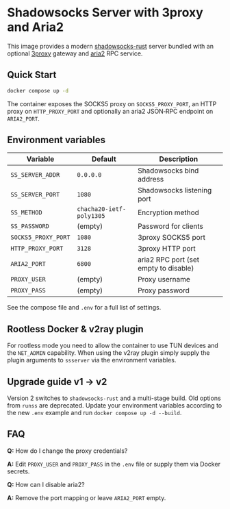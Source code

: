 # Shadowsocks Server with 3proxy and Aria2

This image provides a modern [shadowsocks-rust](https://github.com/shadowsocks/shadowsocks-rust) server bundled with an optional [3proxy](https://3proxy.ru/) gateway and [aria2](https://aria2.github.io/) RPC service.

## Quick Start

```bash
docker compose up -d
```

The container exposes the SOCKS5 proxy on `SOCKS5_PROXY_PORT`, an HTTP proxy on `HTTP_PROXY_PORT` and optionally an aria2 JSON‑RPC endpoint on `ARIA2_PORT`.

## Environment variables

Variable | Default | Description
---|---|---
`SS_SERVER_ADDR` | `0.0.0.0` | Shadowsocks bind address
`SS_SERVER_PORT` | `1080` | Shadowsocks listening port
`SS_METHOD` | `chacha20-ietf-poly1305` | Encryption method
`SS_PASSWORD` | (empty) | Password for clients
`SOCKS5_PROXY_PORT` | `1080` | 3proxy SOCKS5 port
`HTTP_PROXY_PORT` | `3128` | 3proxy HTTP port
`ARIA2_PORT` | `6800` | aria2 RPC port (set empty to disable)
`PROXY_USER` | (empty) | Proxy username
`PROXY_PASS` | (empty) | Proxy password

See the compose file and `.env` for a full list of settings.

## Rootless Docker & v2ray plugin

For rootless mode you need to allow the container to use TUN devices and the `NET_ADMIN` capability. When using the v2ray plugin simply supply the plugin arguments to `ssserver` via the environment variables.

## Upgrade guide v1 → v2

Version 2 switches to `shadowsocks-rust` and a multi-stage build. Old options from `runss` are deprecated. Update your environment variables according to the new `.env` example and run `docker compose up -d --build`.

## FAQ

**Q:** How do I change the proxy credentials?

**A:** Edit `PROXY_USER` and `PROXY_PASS` in the `.env` file or supply them via Docker secrets.

**Q:** How can I disable aria2?

**A:** Remove the port mapping or leave `ARIA2_PORT` empty.
